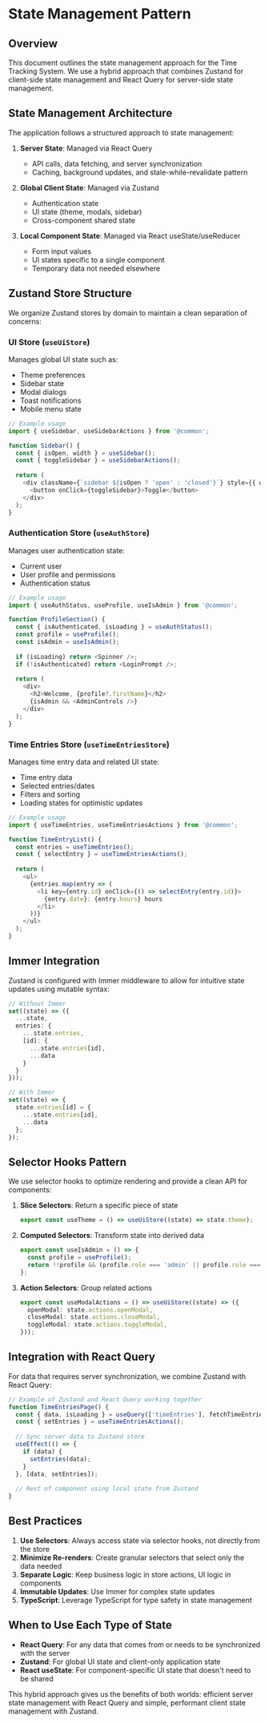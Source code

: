 # State Management Pattern

## Overview

This document outlines the state management approach for the Time Tracking System. We use a hybrid approach that combines Zustand for client-side state management and React Query for server-side state management.

## State Management Architecture

The application follows a structured approach to state management:

1. **Server State**: Managed via React Query
   - API calls, data fetching, and server synchronization
   - Caching, background updates, and stale-while-revalidate pattern

2. **Global Client State**: Managed via Zustand
   - Authentication state
   - UI state (theme, modals, sidebar)
   - Cross-component shared state

3. **Local Component State**: Managed via React useState/useReducer
   - Form input values
   - UI states specific to a single component
   - Temporary data not needed elsewhere

## Zustand Store Structure

We organize Zustand stores by domain to maintain a clean separation of concerns:

### UI Store (`useUiStore`)

Manages global UI state such as:
- Theme preferences
- Sidebar state
- Modal dialogs
- Toast notifications
- Mobile menu state

```typescript
// Example usage
import { useSidebar, useSidebarActions } from '@common';

function Sidebar() {
  const { isOpen, width } = useSidebar();
  const { toggleSidebar } = useSidebarActions();
  
  return (
    <div className={`sidebar ${isOpen ? 'open' : 'closed'}`} style={{ width }}>
      <button onClick={toggleSidebar}>Toggle</button>
    </div>
  );
}
```

### Authentication Store (`useAuthStore`)

Manages user authentication state:
- Current user
- User profile and permissions
- Authentication status

```typescript
// Example usage
import { useAuthStatus, useProfile, useIsAdmin } from '@common';

function ProfileSection() {
  const { isAuthenticated, isLoading } = useAuthStatus();
  const profile = useProfile();
  const isAdmin = useIsAdmin();
  
  if (isLoading) return <Spinner />;
  if (!isAuthenticated) return <LoginPrompt />;
  
  return (
    <div>
      <h2>Welcome, {profile?.firstName}</h2>
      {isAdmin && <AdminControls />}
    </div>
  );
}
```

### Time Entries Store (`useTimeEntriesStore`)

Manages time entry data and related UI state:
- Time entry data
- Selected entries/dates
- Filters and sorting
- Loading states for optimistic updates

```typescript
// Example usage
import { useTimeEntries, useTimeEntriesActions } from '@common';

function TimeEntryList() {
  const entries = useTimeEntries();
  const { selectEntry } = useTimeEntriesActions();
  
  return (
    <ul>
      {entries.map(entry => (
        <li key={entry.id} onClick={() => selectEntry(entry.id)}>
          {entry.date}: {entry.hours} hours
        </li>
      ))}
    </ul>
  );
}
```

## Immer Integration

Zustand is configured with Immer middleware to allow for intuitive state updates using mutable syntax:

```typescript
// Without Immer
set((state) => ({
  ...state,
  entries: {
    ...state.entries,
    [id]: {
      ...state.entries[id],
      ...data
    }
  }
}));

// With Immer
set((state) => {
  state.entries[id] = {
    ...state.entries[id],
    ...data
  };
});
```

## Selector Hooks Pattern

We use selector hooks to optimize rendering and provide a clean API for components:

1. **Slice Selectors**: Return a specific piece of state
   ```typescript
   export const useTheme = () => useUiStore((state) => state.theme);
   ```

2. **Computed Selectors**: Transform state into derived data
   ```typescript
   export const useIsAdmin = () => {
     const profile = useProfile();
     return !!profile && (profile.role === 'admin' || profile.role === 'super-admin');
   };
   ```

3. **Action Selectors**: Group related actions
   ```typescript
   export const useModalActions = () => useUiStore((state) => ({
     openModal: state.actions.openModal,
     closeModal: state.actions.closeModal,
     toggleModal: state.actions.toggleModal,
   }));
   ```

## Integration with React Query

For data that requires server synchronization, we combine Zustand with React Query:

```typescript
// Example of Zustand and React Query working together
function TimeEntriesPage() {
  const { data, isLoading } = useQuery(['timeEntries'], fetchTimeEntries);
  const { setEntries } = useTimeEntriesActions();
  
  // Sync server data to Zustand store
  useEffect(() => {
    if (data) {
      setEntries(data);
    }
  }, [data, setEntries]);
  
  // Rest of component using local state from Zustand
}
```

## Best Practices

1. **Use Selectors**: Always access state via selector hooks, not directly from the store
2. **Minimize Re-renders**: Create granular selectors that select only the data needed
3. **Separate Logic**: Keep business logic in store actions, UI logic in components
4. **Immutable Updates**: Use Immer for complex state updates
5. **TypeScript**: Leverage TypeScript for type safety in state management

## When to Use Each Type of State

- **React Query**: For any data that comes from or needs to be synchronized with the server
- **Zustand**: For global UI state and client-only application state
- **React useState**: For component-specific UI state that doesn't need to be shared

This hybrid approach gives us the benefits of both worlds: efficient server state management with React Query and simple, performant client state management with Zustand. 